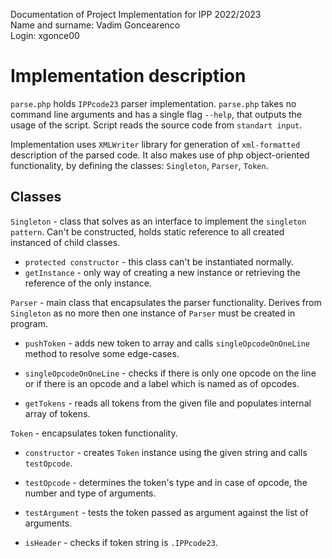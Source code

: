 Documentation of Project Implementation for IPP 2022/2023\
Name and surname: Vadim Goncearenco\
Login: xgonce00

# Implementation description
`parse.php` holds `IPPcode23` parser implementation. `parse.php` takes no command line arguments and has a single flag `--help`, that outputs the usage of the script. Script reads the source code from `standart input`.

Implementation uses `XMLWriter` library for generation of `xml-formatted` description of the parsed code. It also makes use of php object-oriented functionality, by defining the classes: `Singleton`, `Parser`, `Token`.
## Classes
`Singleton` - class that solves as an interface to implement the `singleton pattern`. Can't be constructed, holds static reference to all created instanced of child classes.

- `protected constructor` - this class can't be instantiated normally.
- `getInstance` - only way of creating a new instance or retrieving the reference of the only instance.

`Parser` - main class that encapsulates the parser functionality. Derives from `Singleton` as no more then one instance of `Parser` must be created in program.

- `pushToken` - adds new token to array and calls `singleOpcodeOnOneLine` method to resolve some edge-cases.

- `singleOpcodeOnOneLine` - checks if there is only one opcode on the line or if there is an opcode and a label which is named as of opcodes.

- `getTokens` - reads all tokens from the given file and populates internal array of tokens.

`Token` - encapsulates token functionality.

- `constructor` - creates `Token` instance using the given string and calls `testOpcode`.

- `testOpcode` - determines the token's type and in case of opcode, the number and type of arguments.

- `testArgument` - tests the token passed as argument against the list of arguments.

- `isHeader` - checks if token string is `.IPPcode23`.
